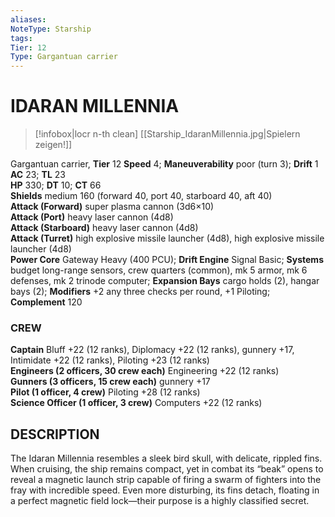 ```yaml
---
aliases: 
NoteType: Starship
tags: 
Tier: 12
Type: Gargantuan carrier  
---
```

# IDARAN MILLENNIA
> [!infobox|locr n-th clean]
>  [[Starship_IdaranMillennia.jpg|Spielern zeigen!]]
> 
Gargantuan carrier, **Tier** 12
**Speed** 4; **Maneuverability** poor (turn 3); **Drift** 1  
**AC** 23; **TL** 23  
**HP** 330; **DT** 10; **CT** 66  
**Shields** medium 160 (forward 40, port 40, starboard 40, aft 40)  
**Attack (Forward)** super plasma cannon (3d6×10)  
**Attack (Port)** heavy laser cannon (4d8)  
**Attack (Starboard)** heavy laser cannon (4d8)  
**Attack (Turret)** high explosive missile launcher (4d8), high explosive missile launcher (4d8)  
**Power Core** Gateway Heavy (400 PCU); **Drift Engine** Signal Basic; **Systems** budget long-range sensors, crew quarters (common), mk 5 armor, mk 6 defenses, mk 2 trinode computer; **Expansion Bays** cargo holds (2), hangar bays (2); **Modifiers** +2 any three checks per round, +1 Piloting; **Complement** 120

### CREW

**Captain** Bluff +22 (12 ranks), Diplomacy +22 (12 ranks), gunnery +17, Intimidate +22 (12 ranks), Piloting +23 (12 ranks)  
**Engineers (2 officers, 30 crew each)** Engineering +22 (12 ranks)  
**Gunners (3 officers, 15 crew each)** gunnery +17  
**Pilot (1 officer, 4 crew)** Piloting +28 (12 ranks)  
**Science Officer (1 officer, 3 crew)** Computers +22 (12 ranks)

## DESCRIPTION

The Idaran Millennia resembles a sleek bird skull, with delicate, rippled fins. When cruising, the ship remains compact, yet in combat its “beak” opens to reveal a magnetic launch strip capable of firing a swarm of fighters into the fray with incredible speed. Even more disturbing, its fins detach, floating in a perfect magnetic field lock—their purpose is a highly classified secret.
